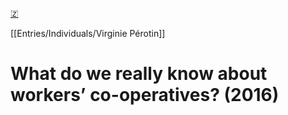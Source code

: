 [🇿](zotero://select/groups/4587578/items/PREQ2KKL)

[[Entries/Individuals/Virginie Pérotin]] 
# What do we really know about workers’ co-operatives? (2016)

